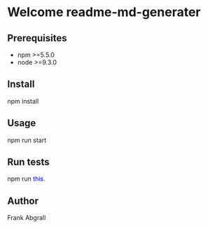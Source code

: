 # Welcome readme-md-generater

## Prerequisites
* npm >=5.5.0
* node >=9.3.0

## Install
npm install

## Usage
npm run start

## Run tests
npm run <span style="color: blue">this</span>.

## Author 
  Frank Abgrall
